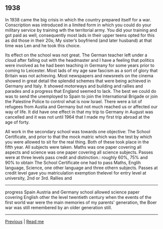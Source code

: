## 1938

In 1938 came the big crisis in which the country prepared itself for a war. Conscription was introduced in a limited form in which you could do your military service by training wth the territorial army. You did your training and got paid as well, consequently most lads in their upper teens opted for this as did those in their 20s; My sister’s boyfriend (and later husband) at that time was Len and he took this choice.

Its effect on the school was not great. The German teacher left under a cloud after falling out with the headmaster and I have a feeling that politics were involved as he had been teaching in Germany for some years prior to coming to Leicester. Most lads of my age saw fascism as a sort of glory that Britain was not achieving. Most newspapers and newsreels on the cinema showed in great detail the splendid schemes that were being achieved in Germany and Italy. It showed motorways and building and rallies and parades and a progress that England seemed to lack. The best we could do was to send the unemployed to Spain to join the International Brigade or join the Palestine Police to control what is now Israel. There were a lot of refugees from Austia and Germany but not much reached us or affected our way of life. It did have one effect in that my trip to Germany in August was cancelled and it was not until 1964 that I made my first trip abroad at the age of forty.

All work in the secondary school was towards one objective: The School Certificate, and prior to that the mock matric which was the test by which you were allowed to sit for the real thing. Both of these took place in the fifth year. All subjects were taken. Maths was one paper covering all aspects and science was one paper covering all science subjects. Passes were at three levels pass credit and distinction.: roughly 60%, 75% and 90% to obtain The School Certificate one had to pass Maths, Englih language, Science, one other language and three othern subjects. Passes at credit level gave you matriculation exemption thelevel for entry level at university, 2nd or 3rd. Rallies and 

---

progress Spain
Austria and Germany
school allowed science paper covering English other the level 
twentieth century when the events of the first world war were the main memories of my parents' generation, the Boer war was still remembered by an older generation still.

---

<a href="../03-schooldays/WAE-20.html">Previous</a> | <a href="../">Read me</a>
